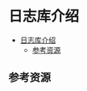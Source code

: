 # 日志库介绍

<!--ts-->
* [日志库介绍](#日志库介绍)
   * [参考资源](#参考资源)

<!-- Created by https://github.com/ekalinin/github-markdown-toc -->
<!-- Added by: runner, at: Sat Jul 16 09:37:49 UTC 2022 -->

<!--te-->

## 参考资源